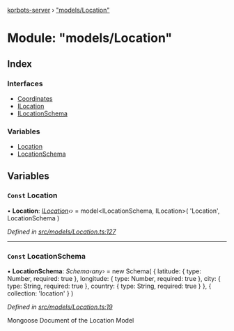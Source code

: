 [korbots-server](../README.md) › ["models/Location"](_models_location_.md)

# Module: "models/Location"

## Index

### Interfaces

* [Coordinates](../interfaces/_models_location_.coordinates.md)
* [ILocation](../interfaces/_models_location_.ilocation.md)
* [ILocationSchema](../interfaces/_models_location_.ilocationschema.md)

### Variables

* [Location](_models_location_.md#const-location)
* [LocationSchema](_models_location_.md#const-locationschema)

## Variables

### `Const` Location

• **Location**: *[ILocation](../interfaces/_models_location_.ilocation.md)‹›* = model<ILocationSchema, ILocation>(
    'Location',
    LocationSchema
)

*Defined in [src/models/Location.ts:127](https://github.com/Xisabla/Korbots/blob/bc4c991/server/src/models/Location.ts#L127)*

___

### `Const` LocationSchema

• **LocationSchema**: *Schema‹any›* = new Schema(
    {
        latitude: { type: Number, required: true },
        longitude: { type: Number, required: true },
        city: { type: String, required: true },
        country: { type: String, required: true }
    },
    { collection: 'location' }
)

*Defined in [src/models/Location.ts:19](https://github.com/Xisabla/Korbots/blob/bc4c991/server/src/models/Location.ts#L19)*

Mongoose Document of the Location Model
